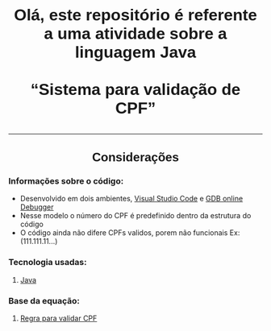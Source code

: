 <center><b><font face="Helvetica" size="6">Olá, este repositório é referente a uma atividade sobre a linguagem Java<br><br> “Sistema para validação de CPF”<br><hr></font></b></center>



<center><b><font face="Helvetica" size="5">Considerações</font></b></center>



### Informações sobre o código:

* Desenvolvido em dois ambientes, [Visual Studio Code](https://code.visualstudio.com/) e [GDB online Debugger](https://www.onlinegdb.com/)
* Nesse modelo o número do CPF é predefinido dentro da estrutura do código
* O código ainda não difere CPFs validos, porem não funcionais Ex:(111.111.11...)

### Tecnologia usadas:

1. [Java](https://www.w3schools.com/java/)

### Base da equação:

1. [Regra para validar CPF](https://dicasdeprogramacao.com.br/algoritmo-para-validar-cpf/)

